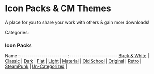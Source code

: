 # Icon Packs &amp; CM Themes
A place for you to share your work with others &amp; gain more downloads!
<br>
<br>
Categories:
<br>
### Icon Packs
Name
:------------------------ :------------------------
[Black &amp; White](Icon-Packs/black-&-white.md) |
[Classic](Icon-Packs/classic.md) |
[Dark](Icon-Packs/dark.md) |
[Flat](Icon-Packs/flat.md) |
[Light](Icon-Packs/light.md) |
[Material](Icon-Packs/material.md) |
[Old School](Icon-Packs/old-school.md) |
[Original](Icon-Packs/original.md) |
[Retro](Icon-Packs/retro.md) |
[SteamPunk](Icon-Packs/steampunk.md) |
[Un-Categorized](Icon-Packs/un-categorized.md) |